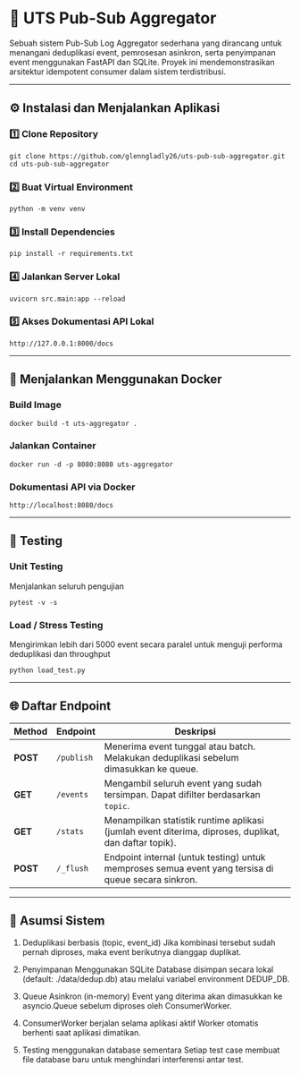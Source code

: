 # 🧩 UTS Pub-Sub Aggregator

Sebuah sistem Pub-Sub Log Aggregator sederhana yang dirancang untuk menangani deduplikasi event, pemrosesan asinkron, serta penyimpanan event menggunakan FastAPI dan SQLite.
Proyek ini mendemonstrasikan arsitektur idempotent consumer dalam sistem terdistribusi.

---

## ⚙️ Instalasi dan Menjalankan Aplikasi
### 1️⃣ Clone Repository
```
git clone https://github.com/glenngladly26/uts-pub-sub-aggregator.git
cd uts-pub-sub-aggregator
```

### 2️⃣ Buat Virtual Environment
```
python -m venv venv
```

### 3️⃣ Install Dependencies
```
pip install -r requirements.txt
```

### 4️⃣ Jalankan Server Lokal
```
uvicorn src.main:app --reload
```

### 5️⃣ Akses Dokumentasi API Lokal
```
http://127.0.0.1:8000/docs
```

---

## 🐳 Menjalankan Menggunakan Docker
### Build Image
```
docker build -t uts-aggregator .
```

### Jalankan Container
```
docker run -d -p 8080:8080 uts-aggregator
```

### Dokumentasi API via Docker
```
http://localhost:8080/docs
```

---

## 🧪 Testing
### Unit Testing
Menjalankan seluruh pengujian
```
pytest -v -s
```

### Load / Stress Testing
Mengirimkan lebih dari 5000 event secara paralel untuk menguji performa deduplikasi dan throughput
```
python load_test.py
```

---

## 🌐 Daftar Endpoint
| Method   | Endpoint   | Deskripsi                                                                                             |
| -------- | ---------- | ----------------------------------------------------------------------------------------------------- |
| **POST** | `/publish` | Menerima event tunggal atau batch. Melakukan deduplikasi sebelum dimasukkan ke queue.                 |
| **GET**  | `/events`  | Mengambil seluruh event yang sudah tersimpan. Dapat difilter berdasarkan `topic`.                     |
| **GET**  | `/stats`   | Menampilkan statistik runtime aplikasi (jumlah event diterima, diproses, duplikat, dan daftar topik). |
| **POST** | `/_flush`  | Endpoint internal (untuk testing) untuk memproses semua event yang tersisa di queue secara sinkron.   |

---

## 🧠 Asumsi Sistem
1. Deduplikasi berbasis (topic, event_id)
Jika kombinasi tersebut sudah pernah diproses, maka event berikutnya dianggap duplikat.

2. Penyimpanan Menggunakan SQLite
Database disimpan secara lokal (default: ./data/dedup.db) atau melalui variabel environment DEDUP_DB.

3. Queue Asinkron (in-memory)
Event yang diterima akan dimasukkan ke asyncio.Queue sebelum diproses oleh ConsumerWorker.

4. ConsumerWorker berjalan selama aplikasi aktif
Worker otomatis berhenti saat aplikasi dimatikan.

5. Testing menggunakan database sementara
Setiap test case membuat file database baru untuk menghindari interferensi antar test.